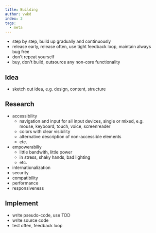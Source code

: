 ```yaml
---
title: Building
author: vwkd
index: 2
tags:
  - meta
---
```


<!-- ToDo: Finish -->

- step by step, build up gradually and continuously
- release early, release often, use tight feedback loop, maintain always bug free
- don't repeat yourself
- buy, don't build, outsource any non-core functionality



## Idea

- sketch out idea, e.g. design, content, structure



## Research

- accessibility
  - navigation and input for all input devices, single or mixed, e.g. mouse, keyboard, touch, voice, screenreader
  - colors with clear visibility
  - alternative description of non-accessible elements
  - etc.
- empowerabiliy
  - little bandwith, little power
  - in stress, shaky hands, bad lighting
  - etc.
- internationalization
- security
- compatibility
- performance
- responsiveness



## Implement

- write pseudo-code, use TDD
- write source code
- test often, feedback loop